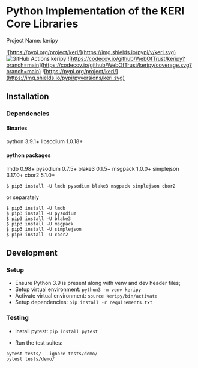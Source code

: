 # Python Implementation of the KERI Core Libraries

Project Name:  keripy

![https://pypi.org/project/keri/](https://img.shields.io/pypi/v/keri.svg)
![GitHub Actions keripy](https://github.com/webOfTrust/keripy/actions/workflows/python-app-ci.yml/badge.svg)
![https://codecov.io/github/WebOfTrust/keripy?branch=main](https://codecov.io/github/WebOfTrust/keripy/coverage.svg?branch=main)
![https://pypi.org/project/keri/](https://img.shields.io/pypi/pyversions/keri.svg)

## Installation

### Dependencies
#### Binaries

python 3.9.1+
libsodium 1.0.18+



#### python packages
lmdb 0.98+
pysodium 0.7.5+
blake3 0.1.5+
msgpack 1.0.0+
simplejson 3.17.0+
cbor2 5.1.0+


```shell
$ pip3 install -U lmdb pysodium blake3 msgpack simplejson cbor2
```

or separately

```shell
$ pip3 install -U lmdb
$ pip3 install -U pysodium
$ pip3 install -U blake3
$ pip3 install -U msgpack
$ pip3 install -U simplejson
$ pip3 install -U cbor2
```


## Development

### Setup
* Ensure Python 3.9 is present along with venv and dev header files;
* Setup virtual environment: `python3 -m venv keripy`
* Activate virtual environment: `source keripy/bin/activate`
* Setup dependencies: `pip install -r requirements.txt`

### Testing
* Install pytest: `pip install pytest`

* Run the test suites:

```shell
pytest tests/ --ignore tests/demo/
pytest tests/demo/
```


